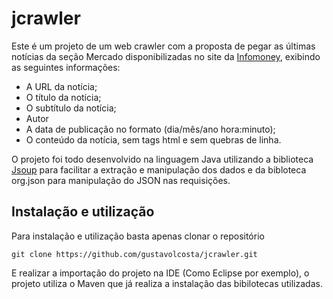 # jcrawler

Este é um projeto de um web crawler com a proposta de pegar as últimas notícias da seção Mercado disponibilizadas no site da [Infomoney](https://www.infomoney.com.br/mercados/), exibindo as seguintes informações:

- A URL da notícia;
- O título da notícia;
- O subtítulo da notícia;
- Autor
- A data de publicação no formato (dia/mês/ano hora:minuto);
- O conteúdo da notícia, sem tags html e sem quebras de linha.

O projeto foi todo desenvolvido na linguagem Java utilizando a biblioteca [Jsoup](https://jsoup.org/) para facilitar a extração e manipulação dos dados e da bibloteca org.json para manipulação do JSON nas requisições.

## Instalação e utilização
Para instalação e utilização basta apenas clonar o repositório
```
git clone https://github.com/gustavolcosta/jcrawler.git
```
E realizar a importação do projeto na IDE (Como Eclipse por exemplo), o projeto utiliza o Maven que já realiza a instalação das bibilotecas utilizadas.
